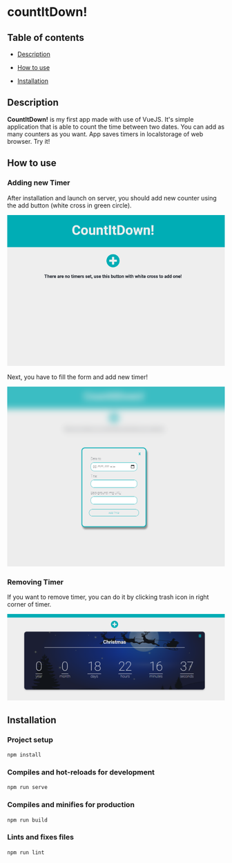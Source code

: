 # countItDown!

## Table of contents

* [Description](#description)

* [How to use](#how-to-use) 

* [Installation](#installation)

## Description


**CountItDown!** is my first app made with use of VueJS. It's simple application that is able to count the time between two dates. You can add as many counters as you want. App saves timers in localstorage of web browser. Try it!


## How to use

### Adding new Timer

After installation and launch on server, you should add new counter using the add button (white cross in green circle).

![How to Add](./readmeImg/add.png)


Next, you have to fill the form and add new timer!

![Form](./readmeImg/form.png)

### Removing Timer

If you want to remove timer, you can do it by clicking trash icon in right corner of timer.

![Remove](./readmeImg/timer.png)
## Installation

### Project setup

```
npm install
```

### Compiles and hot-reloads for development

```
npm run serve
```

### Compiles and minifies for production

```
npm run build
```

### Lints and fixes files

```
npm run lint
```


